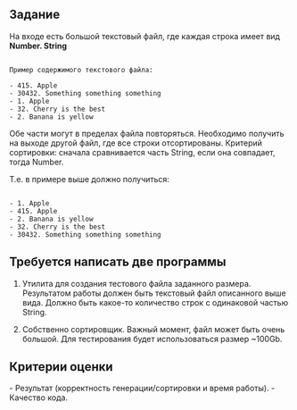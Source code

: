 <h2>Задание</h2>

На входе есть большой текстовый файл, где каждая строка имеет вид **Number. String**

~~~~

Пример содержимого текстового файла:

- 415. Apple
- 30432. Something something something
- 1. Apple
- 32. Cherry is the best
- 2. Banana is yellow

~~~~

Обе части могут в пределах файла повторяться. Необходимо получить на выходе другой файл, где все строки отсортированы. Критерий сортировки: сначала сравнивается часть String, если она совпадает, тогда Number.

Т.е. в примере выше должно получиться:

~~~~

- 1. Apple
- 415. Apple
- 2. Banana is yellow
- 32. Cherry is the best
- 30432. Something something something

~~~~

<h2>Требуется написать две программы</h2>

1. Утилита для создания тестового файла заданного размера. Результатом работы должен быть текстовый файл описанного выше вида. Должно быть какое-то количество строк с одинаковой частью String.
   
2. Собственно сортировщик. Важный момент, файл может быть очень большой. Для тестирования будет использоваться размер ~100Gb.

<h2>Критерии оценки</h2>
- Результат (корректность генерации/сортировки и время работы).
- Качество кода.
